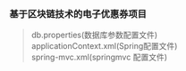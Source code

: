 ### 基于区块链技术的电子优惠券项目

> db.properties(数据库参数配置文件)  
> applicationContext.xml(Spring配置文件)  
> spring-mvc.xml(springmvc 配置文件)  

